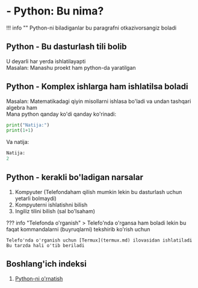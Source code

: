 # - Python: Bu nima?
!!! info ""
    Python-ni biladiganlar bu paragrafni otkazivorsangiz boladi

## Python - Bu dasturlash tili bolib
U deyarli har yerda ishlatilayapti<br>
Masalan: Manashu proekt ham python-da yaratilgan<br>
## Python - Komplex ishlarga ham ishlatilsa boladi
Masalan: Matematikadagi qiyin misollarni ishlasa bo'ladi va undan tashqari algebra ham<br>
Mana python qanday ko'di qanday ko'rinadi:
```python linenums="1" hl_lines="2" title="1+1 qo'shish ko'di va uni natija qilib chiqarish"
print("Natija:")
print(1+1)
```
Va natija:
```python
Natija:
2
```

## Python - kerakli bo'ladigan narsalar
1. Kompyuter (Telefondaham qilish mumkin lekin bu dasturlash uchun yetarli bolmaydi)
2. Kompyuterni ishlatishni bilish
3. Ingiliz tilini bilish (sal bo'lsaham)

??? info "Telefonda o'rganish"
    > Telefo'nda o'rgansa ham boladi lekin bu faqat kommandalarni (buyruqlarni) tekshirib ko'rish uchun

    Telefo'nda o'rganish uchun [Termux](termux.md) ilovasidan ishlatiladi
    Bu tarzda hali o'tib beriladi

## Boshlang'ich indeksi

1. [Python-ni o'rnatish](installing-python.md)

